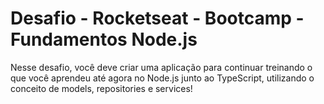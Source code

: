 # Desafio - Rocketseat - Bootcamp - Fundamentos Node.js

Nesse desafio, você deve criar uma aplicação para continuar treinando o que você aprendeu até agora no Node.js junto ao TypeScript, utilizando o conceito de models, repositories e services!
